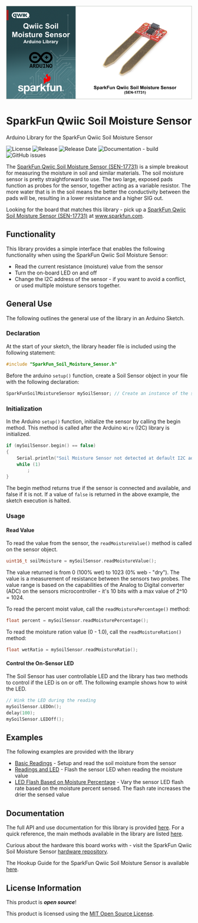 
![SparkFun Qwiic Soil Moisture Sensor](docs/images/gh-banner-2025-soil-moisture.png "SparkFun Qwiic Soil Moisture Sensor")

# SparkFun Qwiic Soil Moisture Sensor

Arduino Library for the SparkFun Qwiic Soil Moisture Sensor

![License](https://img.shields.io/github/license/sparkfun/SparkFun_Soil_Moisture_Arduino_Library)
![Release](https://img.shields.io/github/v/release/sparkfun/SparkFun_Soil_Moisture_Arduino_Library)
![Release Date](https://img.shields.io/github/release-date/sparkfun/SparkFun_Soil_Moisture_Arduino_Library)
![Documentation - build](https://img.shields.io/github/actions/workflow/status/sparkfun/SparkFun_Soil_Moisture_Arduino_Library/build-deploy-ghpages.yml)
![GitHub issues](https://img.shields.io/github/issues/sparkfun/SparkFun_Soil_Moisture_Arduino_Library)


The [SparkFun Qwiic Soil Moisture Sensor (SEN-17731)](https://www.sparkfun.com/sparkfun-qwiic-soil-moisture-sensor.html) is a simple breakout for measuring the moisture in soil and similar materials. The soil moisture sensor is pretty straightforward to use. The two large, exposed pads function as probes for the sensor, together acting as a variable resistor. The more water that is in the soil means the better the conductivity between the pads will be, resulting in a lower resistance and a higher SIG out. 

Looking for the board that matches this library - pick up a [SparkFun Qwiic Soil Moisture Sensor (SEN-17731)](https://www.sparkfun.com/sparkfun-qwiic-soil-moisture-sensor.html) at www.sparkfun.com.

## Functionality

This library provides a simple interface that enables the following functionality when using the SparkFun Qwiic Soil Moisture Sensor:

* Read the current resistance (moisture) value from the sensor
* Turn the on-board LED on and off
* Change the I2C address of the sensor - if you want to avoid a conflict, or used multiple moisture sensors together. 

## General Use 

The following outlines the general use of the library in an Arduino Sketch. 

### Declaration

At the start of your sketch, the library header file is included using the following statement:

```c++
#include "SparkFun_Soil_Moisture_Sensor.h" 
```

Before the arduino ```setup()``` function, create a Soil Sensor object in your file with the following declaration:

```c++
SparkFunSoilMoistureSensor mySoilSensor; // Create an instance of the sensor class
```

### Initialization

In the Arduino ```setup()``` function, initialize the sensor by calling the begin method. This method is called after the Arduino `Wire` (I2C) library is initialized. 

```c++
if (mySoilSensor.begin() == false)
{
    Serial.println("Soil Moisture Sensor not detected at default I2C address. Verify the sensor is connected. Stopping.");
    while (1)
        ;
}
```

The begin method returns true if the sensor is connected and available, and false if it is not. If a value of ```false``` is returned in the above example, the  sketch execution is halted.

### Usage

#### Read Value
To read the value from the sensor, the ```readMoistureValue()``` method is called on the sensor object.

```c++
uint16_t soilMoisture = mySoilSensor.readMoistureValue();
```

The value returned is from 0 (100% wet) to 1023 (0% web - "dry"). The value is a measurement of resistance between the sensors two probes. The value range is based on the capabilities of the Analog to Digital converter (ADC) on the sensors microcontroller - it's 10 bits with a max value of 2^10 = 1024. 

To read the percent moist value, call the ```readMoisturePercentage()``` method:

```c++
float percent = mySoilSensor.readMoisturePercentage();
```

To read the moisture ration value (0 - 1.0), call the ```readMoistureRation()``` method:

```c++
float wetRatio = mySoilSensor.readMoistureRatio();
```

#### Control the On-Sensor LED

The Soil Sensor has user controllable LED and the library has two methods to control if the LED is on or off. The following example shows how to *wink* the LED. 

```c++
// Wink the LED during the reading
mySoilSensor.LEDOn();
delay(100);
mySoilSensor.LEDOff();
```

## Examples

The following examples are provided with the library

- [Basic Readings](examples/Example_01_BasicReadings/Example_01_BasicReadings.ino) - Setup and read the soil moisture from the sensor
- [Readings and LED](examples/Example_02_ReadingsAndLED/Example_02_ReadingsAndLED.ino) - Flash the sensor LED when reading the moisture value
- [LED Flash Based on Moisture Percentage](examples/Example_03_LEDFlashMoisture/Example_03_LEDFlashMoisture.ino) - Vary the sensor LED flash rate based on the moisture percent sensed. The flash rate increases the drier the sensed value

## Documentation

The full API and use documentation for this library is provided [here](docs.sparkfun.com/SparkFun_Soil_Moisture_Arduino_Library/). For a quick reference, the main methods available in the library are listed [here](https://docs.sparkfun.com/SparkFun_Soil_Moisture_Arduino_Library/functions.html).

Curious about the hardware this board works with - visit the SparkFun Qwiic Soil Moisture Sensor [hardware repository](https://github.com/sparkfun/Zio-Qwiic-Soil-Moisture-Sensor).

The Hookup Guide for the SparkFun Qwiic Soil Moisture Sensor is available [here](https://learn.sparkfun.com/tutorials/soil-moisture-sensor-hookup-guide).

## License Information

This product is ***open source***!

This product is licensed using the [MIT Open Source License](https://opensource.org/license/mit). 